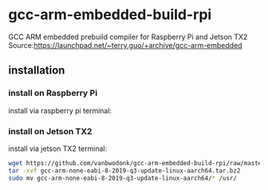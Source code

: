 # gcc-arm-embedded-build-rpi
GCC ARM embedded prebuild compiler for Raspberry Pi and Jetson TX2 
Source:https://launchpad.net/~terry.guo/+archive/gcc-arm-embedded

## installation
### install on Raspberry Pi
install via raspberry pi terminal:
    
### install on Jetson TX2       
install via jetson TX2 terminal:
```bash
wget https://github.com/vanbwodonk/gcc-arm-embedded-build-rpi/raw/master/pkg/gcc-arm-none-eabi-8-2019-q3-update-linux-aarch64.tar.bz2
tar -xvf gcc-arm-none-eabi-8-2019-q3-update-linux-aarch64.tar.bz2
sudo mv gcc-arm-none-eabi-8-2019-q3-update-linux-aarch64/* /usr/
```

